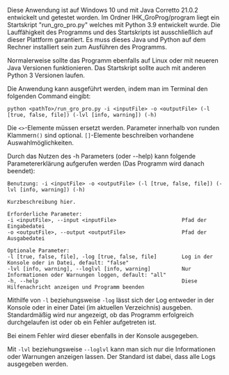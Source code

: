 Diese Anwendung ist auf Windows 10 und mit Java Corretto 21.0.2 entwickelt und getestet worden.
Im Ordner IHK_GroProg/program liegt ein Startskript "run_gro_pro.py" welches mit Python 3.9 entwickelt wurde.
Die Lauffähigkeit des Programms und des Startskripts ist ausschließlich auf dieser Plattform garantiert.
Es muss dieses Java und Python auf dem Rechner installiert sein zum Ausführen des Programms.

Normalerweise sollte das Programm ebenfalls auf Linux oder mit neueren Java Versionen funktionieren.
Das Startskript sollte auch mit anderen Python 3 Versionen laufen.

Die Anwendung kann ausgeführt werden, indem man im Terminal den folgenden Command eingibt:

`python <pathTo>/run_gro_pro.py -i <inputFile> -o <outputFile> (-l [true, false, file]) (-lvl [info, warning]) (-h)`

Die `<>`-Elemente müssen ersetzt werden.
Parameter innerhalb von runden Klammern`()` sind optional.
`[]`-Elemente beschreiben vorhandene Auswahlmöglichkeiten.

Durch das Nutzen des -h Parameters (oder --help) kann folgende Parametererklärung aufgerufen werden (Das Programm wird danach beendet):

    Benutzung: -i <inputFile> -o <outputFile> (-l [true, false, file]) (-lvl [info, warning]) (-h)
    
    Kurzbeschreibung hier.
                    
    Erforderliche Parameter:
    -i <inputFile>, --input <inputFile>                     Pfad der Eingabedatei
    -o <outputFile>, --output <outputFile>                  Pfad der Ausgabedatei
 
    Optionale Parameter:
    -l [true, false, file], -log [true, false, file]        Log in der Konsole oder in Datei, default: "false"
    -lvl [info, warning], --loglvl [info, warning]          Nur Informationen oder Warnungen loggen, default: "all"
    -h, --help                                              Diese Hilfenachricht anzeigen und Programm beenden

Mithilfe von `-l` beziehungsweise `-log` lässt sich der Log entweder in der Konsole oder in einer Datei (im aktuellen Verzeichnis) ausgeben. 
Standardmäßig wird nur angezeigt, ob das Programm erfolgreich durchgelaufen ist oder ob ein Fehler aufgetreten ist.

Bei einem Fehler wird dieser ebenfalls in der Konsole ausgegeben.

Mit `-lvl` beziehungsweise `--loglvl` kann man sich nur die Informationen oder Warnungen anzeigen lassen.
Der Standard ist dabei, dass alle Logs ausgegeben werden.


